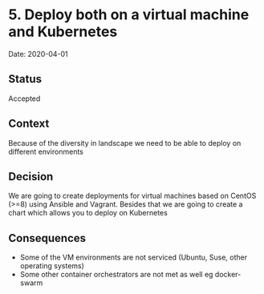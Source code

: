# 5. Deploy both on a virtual machine and Kubernetes

Date: 2020-04-01

## Status

Accepted

## Context

Because of the diversity in landscape we need to be able to deploy on different environments

## Decision

We are going to create deployments for virtual machines based on CentOS (>=8) using Ansible and Vagrant. 
Besides that we are going to create a chart which allows you to deploy on Kubernetes  

## Consequences

- Some of the VM environments are not serviced (Ubuntu, Suse, other operating systems)
- Some other container orchestrators are not met as well eg docker-swarm
